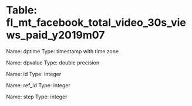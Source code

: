 Table: fl_mt_facebook_total_video_30s_views_paid_y2019m07
=========================================================

Name: dptime
Type: timestamp with time zone

Name: dpvalue
Type: double precision

Name: id
Type: integer

Name: ref_id
Type: integer

Name: step
Type: integer

